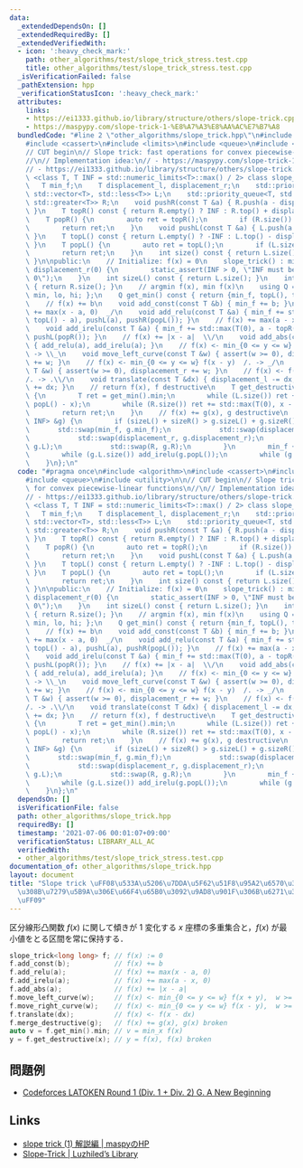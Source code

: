 ```yaml
---
data:
  _extendedDependsOn: []
  _extendedRequiredBy: []
  _extendedVerifiedWith:
  - icon: ':heavy_check_mark:'
    path: other_algorithms/test/slope_trick_stress.test.cpp
    title: other_algorithms/test/slope_trick_stress.test.cpp
  _isVerificationFailed: false
  _pathExtension: hpp
  _verificationStatusIcon: ':heavy_check_mark:'
  attributes:
    links:
    - https://ei1333.github.io/library/structure/others/slope-trick.cpp
    - https://maspypy.com/slope-trick-1-%E8%A7%A3%E8%AA%AC%E7%B7%A8
  bundledCode: "#line 2 \"other_algorithms/slope_trick.hpp\"\n#include <algorithm>\n\
    #include <cassert>\n#include <limits>\n#include <queue>\n#include <utility>\n\n\
    // CUT begin\n// Slope trick: fast operations for convex piecewise-linear functions\n\
    //\n// Implementation idea:\n// - https://maspypy.com/slope-trick-1-%E8%A7%A3%E8%AA%AC%E7%B7%A8\n\
    // - https://ei1333.github.io/library/structure/others/slope-trick.cpp\ntemplate\
    \ <class T, T INF = std::numeric_limits<T>::max() / 2> class slope_trick {\n \
    \   T min_f;\n    T displacement_l, displacement_r;\n    std::priority_queue<T,\
    \ std::vector<T>, std::less<T>> L;\n    std::priority_queue<T, std::vector<T>,\
    \ std::greater<T>> R;\n    void pushR(const T &a) { R.push(a - displacement_r);\
    \ }\n    T topR() const { return R.empty() ? INF : R.top() + displacement_r; }\n\
    \    T popR() {\n        auto ret = topR();\n        if (R.size()) R.pop();\n\
    \        return ret;\n    }\n    void pushL(const T &a) { L.push(a + displacement_l);\
    \ }\n    T topL() const { return L.empty() ? -INF : L.top() - displacement_l;\
    \ }\n    T popL() {\n        auto ret = topL();\n        if (L.size()) L.pop();\n\
    \        return ret;\n    }\n    int size() const { return L.size() + R.size8();\
    \ }\n\npublic:\n    // Initialize: f(x) = 0\n    slope_trick() : min_f(0), displacement_l(0),\
    \ displacement_r(0) {\n        static_assert(INF > 0, \"INF must be greater than\
    \ 0\");\n    }\n    int sizeL() const { return L.size(); }\n    int sizeR() const\
    \ { return R.size(); }\n    // argmin f(x), min f(x)\n    using Q = struct { T\
    \ min, lo, hi; };\n    Q get_min() const { return {min_f, topL(), topR()}; }\n\
    \    // f(x) += b\n    void add_const(const T &b) { min_f += b; }\n    // f(x)\
    \ += max(x - a, 0)  _/\n    void add_relu(const T &a) { min_f += std::max(T(0),\
    \ topL() - a), pushL(a), pushR(popL()); }\n    // f(x) += max(a - x, 0)  \\_\n\
    \    void add_irelu(const T &a) { min_f += std::max(T(0), a - topR()), pushR(a),\
    \ pushL(popR()); }\n    // f(x) += |x - a|  \\/\n    void add_abs(const T &a)\
    \ { add_relu(a), add_irelu(a); }\n    // f(x) <- min_{0 <= y <= w} f(x + y)  .\\\
    \ -> \\_\n    void move_left_curve(const T &w) { assert(w >= 0), displacement_l\
    \ += w; }\n    // f(x) <- min_{0 <= y <= w} f(x - y)  /. -> _/\n    void move_right_curve(const\
    \ T &w) { assert(w >= 0), displacement_r += w; }\n    // f(x) <- f(x - dx) \\\
    /. -> .\\/\n    void translate(const T &dx) { displacement_l -= dx, displacement_r\
    \ += dx; }\n    // return f(x), f destructive\n    T get_destructive(const T &x)\
    \ {\n        T ret = get_min().min;\n        while (L.size()) ret += std::max(T(0),\
    \ popL() - x);\n        while (R.size()) ret += std::max(T(0), x - popR());\n\
    \        return ret;\n    }\n    // f(x) += g(x), g destructive\n    void merge_destructive(slope_trick<T,\
    \ INF> &g) {\n        if (sizeL() + sizeR() > g.sizeL() + g.sizeR()) {\n     \
    \       std::swap(min_f, g.min_f);\n            std::swap(displacement_l, g.displacement_l);\n\
    \            std::swap(displacement_r, g.displacement_r);\n            std::swap(L,\
    \ g.L);\n            std::swap(R, g.R);\n        }\n        min_f += g.get_min().min;\n\
    \        while (g.L.size()) add_irelu(g.popL());\n        while (g.R.size()) add_relu(g.popR());\n\
    \    }\n};\n"
  code: "#pragma once\n#include <algorithm>\n#include <cassert>\n#include <limits>\n\
    #include <queue>\n#include <utility>\n\n// CUT begin\n// Slope trick: fast operations\
    \ for convex piecewise-linear functions\n//\n// Implementation idea:\n// - https://maspypy.com/slope-trick-1-%E8%A7%A3%E8%AA%AC%E7%B7%A8\n\
    // - https://ei1333.github.io/library/structure/others/slope-trick.cpp\ntemplate\
    \ <class T, T INF = std::numeric_limits<T>::max() / 2> class slope_trick {\n \
    \   T min_f;\n    T displacement_l, displacement_r;\n    std::priority_queue<T,\
    \ std::vector<T>, std::less<T>> L;\n    std::priority_queue<T, std::vector<T>,\
    \ std::greater<T>> R;\n    void pushR(const T &a) { R.push(a - displacement_r);\
    \ }\n    T topR() const { return R.empty() ? INF : R.top() + displacement_r; }\n\
    \    T popR() {\n        auto ret = topR();\n        if (R.size()) R.pop();\n\
    \        return ret;\n    }\n    void pushL(const T &a) { L.push(a + displacement_l);\
    \ }\n    T topL() const { return L.empty() ? -INF : L.top() - displacement_l;\
    \ }\n    T popL() {\n        auto ret = topL();\n        if (L.size()) L.pop();\n\
    \        return ret;\n    }\n    int size() const { return L.size() + R.size8();\
    \ }\n\npublic:\n    // Initialize: f(x) = 0\n    slope_trick() : min_f(0), displacement_l(0),\
    \ displacement_r(0) {\n        static_assert(INF > 0, \"INF must be greater than\
    \ 0\");\n    }\n    int sizeL() const { return L.size(); }\n    int sizeR() const\
    \ { return R.size(); }\n    // argmin f(x), min f(x)\n    using Q = struct { T\
    \ min, lo, hi; };\n    Q get_min() const { return {min_f, topL(), topR()}; }\n\
    \    // f(x) += b\n    void add_const(const T &b) { min_f += b; }\n    // f(x)\
    \ += max(x - a, 0)  _/\n    void add_relu(const T &a) { min_f += std::max(T(0),\
    \ topL() - a), pushL(a), pushR(popL()); }\n    // f(x) += max(a - x, 0)  \\_\n\
    \    void add_irelu(const T &a) { min_f += std::max(T(0), a - topR()), pushR(a),\
    \ pushL(popR()); }\n    // f(x) += |x - a|  \\/\n    void add_abs(const T &a)\
    \ { add_relu(a), add_irelu(a); }\n    // f(x) <- min_{0 <= y <= w} f(x + y)  .\\\
    \ -> \\_\n    void move_left_curve(const T &w) { assert(w >= 0), displacement_l\
    \ += w; }\n    // f(x) <- min_{0 <= y <= w} f(x - y)  /. -> _/\n    void move_right_curve(const\
    \ T &w) { assert(w >= 0), displacement_r += w; }\n    // f(x) <- f(x - dx) \\\
    /. -> .\\/\n    void translate(const T &dx) { displacement_l -= dx, displacement_r\
    \ += dx; }\n    // return f(x), f destructive\n    T get_destructive(const T &x)\
    \ {\n        T ret = get_min().min;\n        while (L.size()) ret += std::max(T(0),\
    \ popL() - x);\n        while (R.size()) ret += std::max(T(0), x - popR());\n\
    \        return ret;\n    }\n    // f(x) += g(x), g destructive\n    void merge_destructive(slope_trick<T,\
    \ INF> &g) {\n        if (sizeL() + sizeR() > g.sizeL() + g.sizeR()) {\n     \
    \       std::swap(min_f, g.min_f);\n            std::swap(displacement_l, g.displacement_l);\n\
    \            std::swap(displacement_r, g.displacement_r);\n            std::swap(L,\
    \ g.L);\n            std::swap(R, g.R);\n        }\n        min_f += g.get_min().min;\n\
    \        while (g.L.size()) add_irelu(g.popL());\n        while (g.R.size()) add_relu(g.popR());\n\
    \    }\n};\n"
  dependsOn: []
  isVerificationFile: false
  path: other_algorithms/slope_trick.hpp
  requiredBy: []
  timestamp: '2021-07-06 00:01:07+09:00'
  verificationStatus: LIBRARY_ALL_AC
  verifiedWith:
  - other_algorithms/test/slope_trick_stress.test.cpp
documentation_of: other_algorithms/slope_trick.hpp
layout: document
title: "Slope trick \uFF08\u533A\u5206\u7DDA\u5F62\u51F8\u95A2\u6570\u306B\u95A2\u3059\
  \u308B\u7279\u5B9A\u306E\u66F4\u65B0\u3092\u9AD8\u901F\u306B\u6271\u3046\u624B\u6CD5\
  \uFF09"
---
```


区分線形凸関数 $f(x)$ に関して傾きが 1 変化する $x$ 座標の多重集合と，$f(x)$ が最小値をとる区間を常に保持する．

```cpp
slope_trick<long long> f; // f(x) := 0                                    O(1)
f.add_const(b);           // f(x) += b                                    O(1)
f.add_relu(a);            // f(x) += max(x - a, 0)                        O(log N)
f.add_irelu(a);           // f(x) += max(a - x, 0)                        O(log N)
f.add_abs(a);             // f(x) += |x - a|                              O(log N)
f.move_left_curve(w);     // f(x) <- min_{0 <= y <= w} f(x + y),  w >= 0  O(1)
f.move_right_curve(w);    // f(x) <- min_{0 <= y <= w} f(x - y),  w >= 0  O(1)
f.translate(dx);          // f(x) <- f(x - dx)                            O(1)
f.merge_destructive(g);   // f(x) += g(x), g(x) broken                    O(min(N_f, N_g) log (N_f + N_g))
auto v = f.get_min().min; // v = min_x f(x)                               O(1)
y = f.get_destructive(x); // y = f(x), f(x) broken                        O(log N)
```

## 問題例

- [Codeforces LATOKEN Round 1 (Div. 1 + Div. 2) G. A New Beginning](https://codeforces.com/contest/1534/problem/G)

## Links

- [slope trick (1) 解説編 \| maspyのHP](https://maspypy.com/slope-trick-1-%E8%A7%A3%E8%AA%AC%E7%B7%A8)
- [Slope-Trick \| Luzhiled’s Library](https://ei1333.github.io/library/structure/others/slope-trick.cpp)
